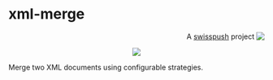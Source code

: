 # xml-merge

<p align='right'>A <a href="http://www.swisspush.org">swisspush</a> project <a href="http://www.swisspush.org" border=0><img align="top"  src='https://1.gravatar.com/avatar/cf7292487846085732baf808def5685a?s=32'></a></p>

<p align='center'><img src='https://user-images.githubusercontent.com/692124/54452910-7b208880-4756-11e9-8b6d-03c47f0c70bf.png' /></p>

Merge two XML documents using configurable strategies.
